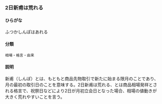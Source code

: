 <div style="display:none;">

## [あ行](securities-terms?id=あ行)
## [か行](securities-terms?id=か行)
## [さ行](securities-terms?id=さ行)
## [た行](securities-terms?id=た行)
## [な行](securities-terms?id=な行)
## [は行](securities-terms?id=は行)
## [ま行](securities-terms?id=ま行)
## [や行](securities-terms?id=や行)
## [ら行](securities-terms?id=ら行)
## [わ行](securities-terms?id=わ行)
## [英数字・記号](securities-terms?id=英数字・記号)

</div>

### 2日新甫は荒れる

#### ひらがな

ふつかしんぽはあれる

#### 分類

`相場・格言・由来`

#### 説明

新甫（しんぽ）とは、もともと商品先物取引で新たに始まる限月のことであり、月の最初の取引日のことを意味する。2日新甫は荒れる、とは商品相場発祥とされる格言で、祝祭日などにより2日が月初立会日となった場合、相場の値動きが大きく荒れやすいことを言う。

